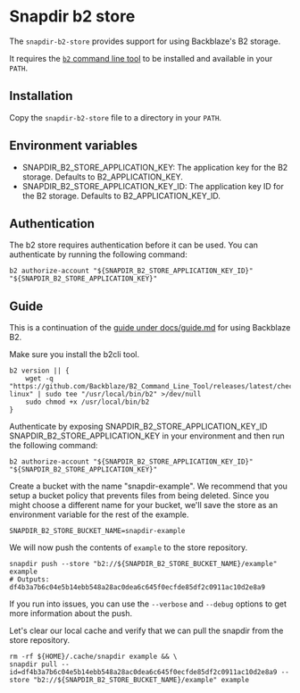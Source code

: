 # Snapdir b2 store

The `snapdir-b2-store` provides support for using Backblaze's B2 storage.

It requires the [`b2` command line tool](https://www.backblaze.com/b2/docs/quick_command_line.html) to be installed and available in your `PATH`.

## Installation

Copy the `snapdir-b2-store` file to a directory in your `PATH`.

## Environment variables

- SNAPDIR_B2_STORE_APPLICATION_KEY: The application key for the B2 storage. Defaults to B2_APPLICATION_KEY.
- SNAPDIR_B2_STORE_APPLICATION_KEY_ID: The application key ID for the B2 storage. Defaults to B2_APPLICATION_KEY_ID.

## Authentication

The b2 store requires authentication before it can be used. You can authenticate by running the following command:

    b2 authorize-account "${SNAPDIR_B2_STORE_APPLICATION_KEY_ID}" "${SNAPDIR_B2_STORE_APPLICATION_KEY}"

## Guide

This is a continuation of the [guide under docs/guide.md](./guide.md) for using
Backblaze B2.

Make sure you install the b2cli tool.

    b2 version || {
        wget -q "https://github.com/Backblaze/B2_Command_Line_Tool/releases/latest/checkout/b2-linux" | sudo tee "/usr/local/bin/b2" >/dev/null
        sudo chmod +x /usr/local/bin/b2
    }

Authenticate by exposing SNAPDIR_B2_STORE_APPLICATION_KEY_ID SNAPDIR_B2_STORE_APPLICATION_KEY in
your environment and then run the following command:

    b2 authorize-account "${SNAPDIR_B2_STORE_APPLICATION_KEY_ID}" "${SNAPDIR_B2_STORE_APPLICATION_KEY}"

Create a bucket with the name "snapdir-example". We recommend that you
setup a bucket policy that prevents files from being deleted. Since you
might choose a different name for your bucket, we'll save the store as
an environment variable for the rest of the example.

    SNAPDIR_B2_STORE_BUCKET_NAME=snapdir-example

We will now push the contents of `example` to the store repository.

    snapdir push --store "b2://${SNAPDIR_B2_STORE_BUCKET_NAME}/example" example
    # Outputs: df4b3a7b6c04e5b14ebb548a28ac0dea6c645f0ecfde85df2c0911ac10d2e8a9

If you run into issues, you can use the `--verbose` and `--debug`
options to get more information about the push.

Let's clear our local cache and verify that we can pull the snapdir from
the store repository.

    rm -rf ${HOME}/.cache/snapdir example && \
    snapdir pull --id=df4b3a7b6c04e5b14ebb548a28ac0dea6c645f0ecfde85df2c0911ac10d2e8a9 --store "b2://${SNAPDIR_B2_STORE_BUCKET_NAME}/example" example

